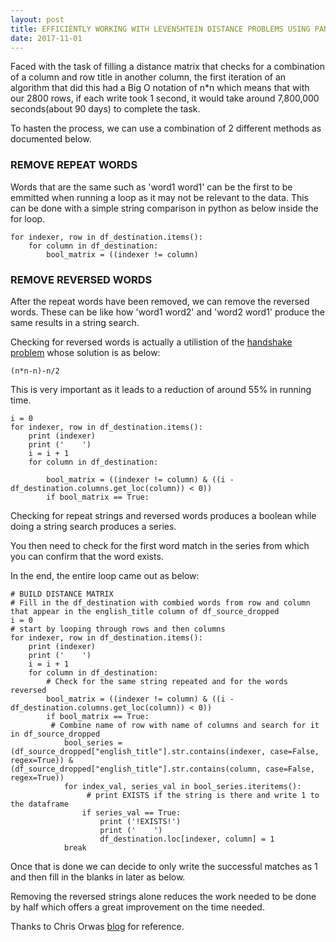 ```yaml
---
layout: post
title: EFFICIENTLY WORKING WITH LEVENSHTEIN DISTANCE PROBLEMS USING PANDAS
date: 2017-11-01
---
```


Faced with the task of filling a distance matrix that checks for a combination of a column and row title in another column, the first iteration of an algorithm that did this had a Big O notation of n*n which means that with our 2800 rows, if each write took 1 second, it would take around 7,800,000 seconds(about 90 days) to complete the task.


To hasten the process, we can use a combination of 2 different methods as documented below.

### REMOVE REPEAT WORDS

Words that are the same such as 'word1 word1' can be the first to be emmitted when running a loop as it may not be relevant to the data. This can be done with a simple string comparison in python as below inside the for loop.

```
for indexer, row in df_destination.items():
    for column in df_destination:
        bool_matrix = ((indexer != column)         
```


### REMOVE REVERSED WORDS

After the repeat words have been removed, we can remove the reversed words. These can be like how 'word1 word2' and 'word2 word1' produce the same results in a string search.

Checking for reversed words is actually a utilistion of the [handshake problem](http://mathworld.wolfram.com/HandshakeProblem.html) whose solution is as below:

```
(n*n-n)-n/2

```

This is very important as it leads to a reduction of around 55% in running time.



```
i = 0
for indexer, row in df_destination.items():
    print (indexer)
    print ('    ')
    i = i + 1
    for column in df_destination:
   
        bool_matrix = ((indexer != column) & ((i - df_destination.columns.get_loc(column)) < 0))    
        if bool_matrix == True:
```

Checking for repeat strings and reversed words produces a boolean while doing a string search produces a series.

You then need to check for the first word match in the series from which you can confirm that the word exists.

In the end, the entire loop came out as below:


```
# BUILD DISTANCE MATRIX
# Fill in the df_destination with combied words from row and column that appear in the english_title column of df_source_dropped
i = 0
# start by looping through rows and then columns
for indexer, row in df_destination.items():
    print (indexer)
    print ('    ')
    i = i + 1
    for column in df_destination:
        # Check for the same string repeated and for the words reversed
        bool_matrix = ((indexer != column) & ((i - df_destination.columns.get_loc(column)) < 0))    
        if bool_matrix == True:
         # Combine name of row with name of columns and search for it in df_source_dropped
            bool_series = (df_source_dropped["english_title"].str.contains(indexer, case=False, regex=True)) & (df_source_dropped["english_title"].str.contains(column, case=False, regex=True))
            for index_val, series_val in bool_series.iteritems():
                 # print EXISTS if the string is there and write 1 to the dataframe
                if series_val == True:
                    print ('!EXISTS!')
                    print ('    ')
                    df_destination.loc[indexer, column] = 1
            break
```

Once that is done we can decide to only write the successful matches as 1 and then fill in the blanks in later as below.

Removing the reversed strings alone reduces the work needed to be done by half which offers a great improvement on the time needed.

Thanks to Chris Orwas [blog](https://blackorwa.com/2015/05/11/the-handshake-problem/) for reference.


